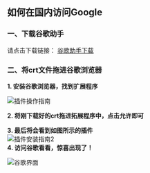 ## 如何在国内访问Google ##
### 一、下载谷歌助手 ###
请点击下载链接：  [谷歌助手下载](https://github.com/sunhongdou/MyNotes/blob/master/Tools/googleCrt/%E8%B0%B7%E6%AD%8C%E8%AE%BF%E9%97%AE%E5%8A%A9%E6%89%8B2.2.2.crx)  
### 二、将crt文件拖进谷歌浏览器 ###
**1. 安装谷歌浏览器，找到扩展程序** 

![插件操作指南](http://t1.aixinxi.net/o_1cab0n3cr19nst0914p1loiu52a.png-j.jpg)  

  
**2. 将刚下载好的crt拖进拓展程序中，点击允许即可**  

**3. 最后将会看到如图所示的插件**  
![插件安装指南2](http://t1.aixinxi.net/o_1cab0rttd1rs2r331kj4gf6dpqa.png-j.jpg)  
**4. 访问谷歌看看，惊喜出现了！**   
 
![谷歌界面](http://t1.aixinxi.net/o_1cab1cvtfnqpf6k4mompfppaa.png-j.jpg)



